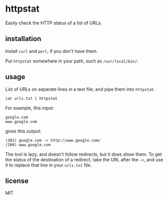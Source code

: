 # httpstat

Easily check the HTTP status of a list of URLs.

## installation

Install `curl` and `perl`, if you don't have them.

Put `httpstat` somewhere in your path, such as `/usr/local/bin/`.

## usage

List of URLs on separate lines in a text file, and pipe them into `httpstat`.

    cat urls.txt | httpstat

For example, this input:

    google.com
    www.google.com

gives this output:

    (301) google.com -> http://www.google.com/
    (200) www.google.com

The tool is lazy, and doesn't follow redirects, but it does show them. To get
the status of the destination of a redirect, take the URL after the `->`, and
use it to replace that line in your `urls.txt` file.

## license

MIT
